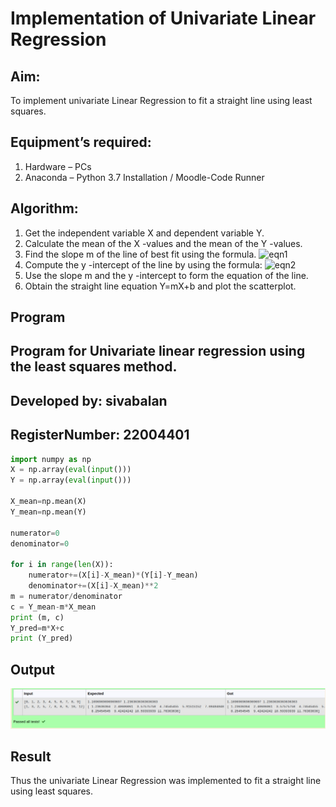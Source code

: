 # Implementation of Univariate Linear Regression
## Aim:
To implement univariate Linear Regression to fit a straight line using least squares.
## Equipment’s required:
1.	Hardware – PCs
2.	Anaconda – Python 3.7 Installation / Moodle-Code Runner
## Algorithm:
1.	Get the independent variable X and dependent variable Y.
2.	Calculate the mean of the X -values and the mean of the Y -values.
3.	Find the slope m of the line of best fit using the formula.
 ![eqn1](./eq1.jpg)
4.	Compute the y -intercept of the line by using the formula:
![eqn2](./eq2.jpg)  
5.	Use the slope m and the y -intercept to form the equation of the line.
6.	Obtain the straight line equation Y=mX+b and plot the scatterplot.
## Program

## Program for Univariate linear regression using the least squares method.
## Developed by:  sivabalan
## RegisterNumber: 22004401
```python
import numpy as np
X = np.array(eval(input()))
Y = np.array(eval(input()))

X_mean=np.mean(X)
Y_mean=np.mean(Y)

numerator=0
denominator=0

for i in range(len(X)):
    numerator+=(X[i]-X_mean)*(Y[i]-Y_mean)
    denominator+=(X[i]-X_mean)**2
m = numerator/denominator
c = Y_mean-m*X_mean
print (m, c)
Y_pred=m*X+c
print (Y_pred)
```





## Output
![input](/output2.jpeg)

## Result
Thus the univariate Linear Regression was implemented to fit a straight line using least squares.
